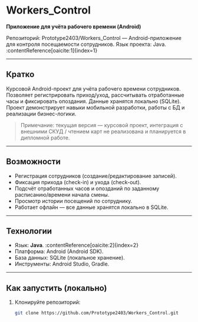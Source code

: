 # Workers_Control

**Приложение для учёта рабочего времени (Android)**

Репозиторий: Prototype2403/Workers_Control — Android-приложение для контроля посещаемости сотрудников. Язык проекта: Java. :contentReference[oaicite:1]{index=1}

---

## Кратко
Курсовой Android-проект для учёта рабочего времени сотрудников. Позволяет регистрировать приход/уход, рассчитывать отработанные часы и фиксировать опоздания. Данные хранятся локально (SQLite). Проект демонстрирует навыки мобильной разработки, работы с БД и реализации бизнес-логики.

> Примечание: текущая версия — курсовой проект, интеграция с внешними СКУД / чтением карт не реализована и планируется в дипломной работе.

---

## Возможности
- Регистрация сотрудников (создание/редактирование записей).  
- Фиксация прихода (check-in) и ухода (check-out).  
- Подсчёт отработанных часов и опозданий по заданному расписанию/времени начала смены.  
- Просмотр истории посещений по сотруднику.  
- Работает офлайн — все данные хранятся локально в SQLite.

---

## Технологии
- Язык: **Java**. :contentReference[oaicite:2]{index=2}  
- Платформа: Android (Android SDK).  
- База данных: SQLite (локальное хранение).  
- Инструменты: Android Studio, Gradle.

---

## Как запустить (локально)
1. Клонируйте репозиторий:  
   ```bash
   git clone https://github.com/Prototype2403/Workers_Control.git
